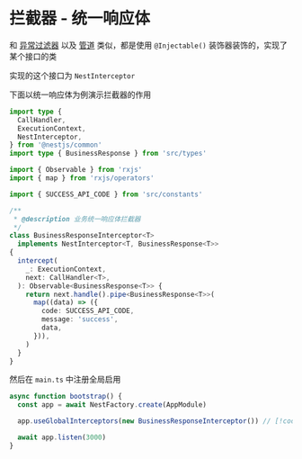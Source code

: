 # 拦截器 - 统一响应体

和 [异常过滤器](exception.md#异常过滤器-统一异常处理) 以及 [管道](pipe.md) 类似，都是使用 `@Injectable()` 装饰器装饰的，实现了某个接口的类

实现的这个接口为 `NestInterceptor`

下面以统一响应体为例演示拦截器的作用

```TypeScript
import type {
  CallHandler,
  ExecutionContext,
  NestInterceptor,
} from '@nestjs/common'
import type { BusinessResponse } from 'src/types'

import { Observable } from 'rxjs'
import { map } from 'rxjs/operators'

import { SUCCESS_API_CODE } from 'src/constants'

/**
 * @description 业务统一响应体拦截器
 */
class BusinessResponseInterceptor<T>
  implements NestInterceptor<T, BusinessResponse<T>>
{
  intercept(
    _: ExecutionContext,
    next: CallHandler<T>,
  ): Observable<BusinessResponse<T>> {
    return next.handle().pipe<BusinessResponse<T>>(
      map((data) => ({
        code: SUCCESS_API_CODE,
        message: 'success',
        data,
      })),
    )
  }
}
```

然后在 `main.ts` 中注册全局启用

```TypeScript
async function bootstrap() {
  const app = await NestFactory.create(AppModule)

  app.useGlobalInterceptors(new BusinessResponseInterceptor()) // [!code focus]

  await app.listen(3000)
}
```
